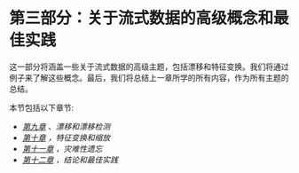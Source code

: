 

# 第三部分：关于流式数据的高级概念和最佳实践

这一部分将涵盖一些关于流式数据的高级主题，包括漂移和特征变换。我们将通过例子来了解这些概念。最后，我们将总结上一章所学的所有内容，作为所有主题的总结。

本节包括以下章节:

*   [*第九章*](B18335_09_ePub.xhtml#_idTextAnchor184) *、漂移和漂移检测*
*   [*第十章*](B18335_10_ePub.xhtml#_idTextAnchor201) *，特征变换和缩放*
*   [*第十一章*](B18335_11_ePub.xhtml#_idTextAnchor215) *，灾难性遗忘*
*   [*第十二章*](B18335_12_ePub.xhtml#_idTextAnchor228) *，结论和最佳实践*